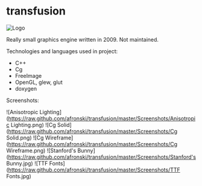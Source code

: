 # transfusion #

![Logo](https://raw.github.com/afronski/transfusion/master/Doc/img/Icon.png)

Really small graphics engine written in 2009. Not maintained.

Technologies and languages used in project:

- C++
- Cg
- FreeImage
- OpenGL, glew, glut
- doxygen

Screenshots:

![Anisotropic Lighting](https://raw.github.com/afronski/transfusion/master/Screenshots/Anisotropic Lighting.png)
![Cg Solid](https://raw.github.com/afronski/transfusion/master/Screenshots/Cg Solid.png)
![Cg Wireframe](https://raw.github.com/afronski/transfusion/master/Screenshots/Cg Wireframe.png)
![Stanford's Bunny](https://raw.github.com/afronski/transfusion/master/Screenshots/Stanford's Bunny.jpg)
![TTF Fonts](https://raw.github.com/afronski/transfusion/master/Screenshots/TTF Fonts.jpg)
